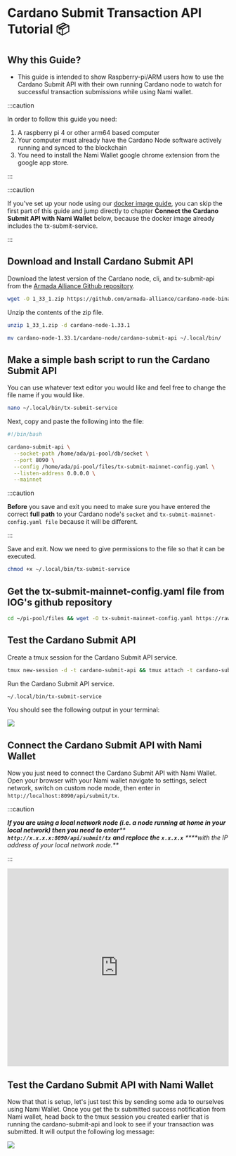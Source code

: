 # Cardano Submit Transaction API Tutorial 📦

## Why this Guide?

* This guide is intended to show Raspberry-pi/ARM users how to use the Cardano Submit API with their own running Cardano node to watch for successful transaction submissions while using Nami wallet.

:::caution

In order to follow this guide you need:

1. A raspberry pi 4 or other arm64 based computer
2. Your computer must already have the Cardano Node software actively running and synced to the blockchain
3. You need to install the Nami Wallet google chrome extension from the google app store.

:::

:::caution

If you've set up your node using our [docker image guide](https://docs.armada-alliance.com/learn/stake-pool-guides/docker-pool-guide), you can skip the first part of this guide and jump directly to chapter **Connect the Cardano Submit API with Nami Wallet** below, because the docker image already includes the tx-submit-service.

:::

## Download and Install Cardano Submit API

Download the latest version of the Cardano node, cli, and tx-submit-api from the [Armada Alliance Github repository](https://github.com/armada-alliance/cardano-node-binaries).

```bash title=">_ Terminal"
wget -O 1_33_1.zip https://github.com/armada-alliance/cardano-node-binaries/blob/main/static-binaries/1_33_1.zip?raw=true
```

Unzip the contents of the zip file.

```bash title=">_ Terminal"
unzip 1_33_1.zip -d cardano-node-1.33.1
```

```bash title=">_ Terminal"
mv cardano-node-1.33.1/cardano-node/cardano-submit-api ~/.local/bin/
```

## Make a simple bash script to run the Cardano Submit API

You can use whatever text editor you would like and feel free to change the file name if you would like.

```bash title=">_ Terminal"
nano ~/.local/bin/tx-submit-service
```

Next, copy and paste the following into the file:

```bash title=">_ Terminal"
#!/bin/bash

cardano-submit-api \
  --socket-path /home/ada/pi-pool/db/socket \
  --port 8090 \
  --config /home/ada/pi-pool/files/tx-submit-mainnet-config.yaml \
  --listen-address 0.0.0.0 \
  --mainnet
```

:::caution

**Before** you save and exit you need to make sure you have entered the correct **full path** to your Cardano node's `socket` and `tx-submit-mainnet-config.yaml file` because it will be different.

:::



Save and exit. Now we need to give permissions to the file so that it can be executed.

```bash title=">_ Terminal"
chmod +x ~/.local/bin/tx-submit-service
```

## Get the tx-submit-mainnet-config.yaml file from IOG's github repository

```bash title=">_ Terminal"
cd ~/pi-pool/files && wget -O tx-submit-mainnet-config.yaml https://raw.githubusercontent.com/input-output-hk/cardano-node/master/cardano-submit-api/config/tx-submit-mainnet-config.yaml
```

## Test the Cardano Submit API

Create a tmux session for the Cardano Submit API service.

```bash title=">_ Terminal"
tmux new-session -d -t cardano-submit-api && tmux attach -t cardano-submit-api
```

Run the Cardano Submit API service.

```bash title=">_ Terminal"
~/.local/bin/tx-submit-service
```

You should see the following output in your terminal:

![](https://raw.githubusercontent.com/armada-alliance/assets/gh-pages/cardano-submit-api.png)

## Connect the Cardano Submit API with Nami Wallet

Now you just need to connect the Cardano Submit API with Nami Wallet. Open your browser with your Nami wallet navigate to settings, select network, switch on custom node mode, then enter in `http://localhost:8090/api/submit/tx`.

:::caution

_**If you are using a local network node (i.e. a node running at home in your local network) then you need to enter**** ****`http://x.x.x.x:8090/api/submit/tx`**** ****and replace the**** ****`x.x.x.x`**** ****with the IP address of your local network node.**_

:::

<iframe 
width="100%" 
height="450"
src="https://www.youtube.com/embed/23SDU4dcJr0" 
title="YouTube video player" 
frameborder="0" 
allow="accelerometer; autoplay; clipboard-write; encrypted-media; gyroscope; picture-in-picture" 
allowfullscreen>
</iframe>

## Test the Cardano Submit API with Nami Wallet

Now that that is setup, let's just test this by sending some ada to ourselves using Nami Wallet. Once you get the tx submitted success notification from Nami wallet, head back to the tmux session you created earlier that is running the cardano-submit-api and look to see if your transaction was submitted. It will output the following log message:

![](https://raw.githubusercontent.com/armada-alliance/assets/gh-pages/tx-submit-success.png)

